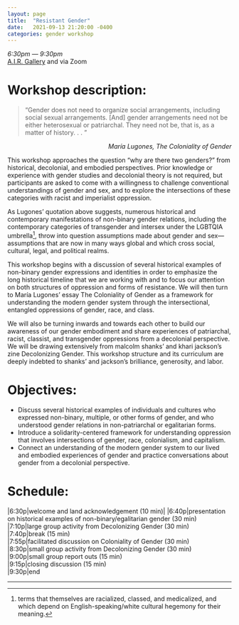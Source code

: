 ```yaml
---
layout: page
title:  "Resistant Gender"
date:   2021-09-13 21:20:00 -0400
categories: gender workshop
---
```

*6:30pm — 9:30pm*  
[A.I.R. Gallery](http://airgallery.org) and via Zoom

# Workshop description:

> “Gender does not need to organize social arrangements, including social sexual arrangements. [And] gender arrangements need not be either heterosexual or patriarchal. They need not be, that is, as a matter of history. . . ”

<p align="right"><em>María Lugones, The Coloniality of Gender</em></p>

This workshop approaches the question “why are there two genders?” from historical, decolonial, and embodied perspectives. Prior knowledge or experience with gender studies and decolonial theory is not required, but participants are asked to come with a willingness to challenge conventional understandings of gender and sex, and to explore the intersections of these categories with racist and imperialist oppression.

As Lugones’ quotation above suggests, numerous historical and contemporary manifestations of non-binary gender relations, including the contemporary categories of transgender and intersex under the LGBTQIA umbrella[^1], throw into question assumptions made about gender and sex—assumptions that are now in many ways global and which cross social, cultural, legal, and political realms. 

This workshop begins with a discussion of several historical examples of non-binary gender expressions and identities in order to emphasize the long historical timeline that we are working with and to focus our attention on both structures of oppression and forms of resistance. We will then turn to María Lugones’ essay The Coloniality of Gender as a framework for understanding the modern gender system through the intersectional, entangled oppressions of gender, race, and class. 

We will also be turning inwards and towards each other to build our awareness of our gender embodiment and share experiences of patriarchal, racist, classist, and transgender oppressions from a decolonial perspective. We will be drawing extensively from malcolm shanks’ and khari jackson’s zine Decolonizing Gender. This workshop structure and its curriculum are deeply indebted to shanks’ and jackson’s brilliance, generosity, and labor.

# Objectives:

-	Discuss several historical examples of individuals and cultures who expressed non-binary, multiple, or other forms of gender, and who understood gender relations in non-patriarchal or egalitarian forms.  
-	Introduce a solidarity-centered framework for understanding oppression that involves intersections of gender, race, colonialism, and capitalism.
-	Connect an understanding of the modern gender system to our lived and embodied experiences of gender and practice conversations about gender from a decolonial perspective.

# Schedule:

|6:30p|welcome and land acknowledgement (10 min)|
|6:40p|presentation on historical examples of non-binary/egalitarian gender (30 min)  
|7:10p|large group activity from Decolonizing Gender (30 min)  
|7:40p|break (15 min)  
|7:55p|facilitated discussion on Coloniality of Gender (30 min)  
|8:30p|small group activity from Decolonizing Gender (30 min)  
|9:00p|small group report outs (15 min)  
|9:15p|closing discussion (15 min)  
|9:30p|end

------



[^1]: terms that themselves are racialized, classed, and medicalized, and which depend on English-speaking/white cultural hegemony for their meaning.

